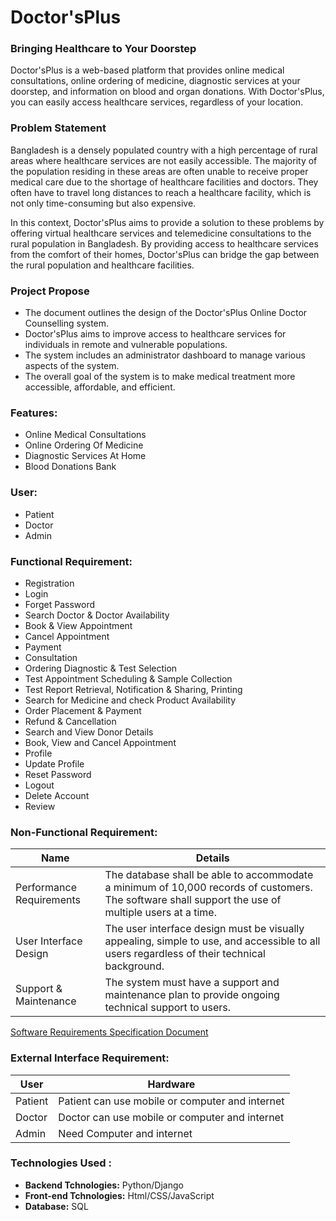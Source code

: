 # Doctor'sPlus
### Bringing Healthcare to Your Doorstep
Doctor'sPlus is a web-based platform that provides online medical consultations, online ordering of medicine, diagnostic services at your doorstep, and information on blood and organ donations. With Doctor'sPlus, you can easily access healthcare services, regardless of your location.
### Problem Statement
Bangladesh is a densely populated country with a high percentage of rural areas where healthcare services are not easily accessible. The majority of the population residing in these areas are often unable to receive proper medical care due to the shortage of healthcare facilities and doctors. They often have to travel long distances to reach a healthcare facility, which is not only time-consuming but also expensive.

In this context, Doctor'sPlus aims to provide a solution to these problems by offering virtual healthcare services and telemedicine consultations to the rural population in Bangladesh. By providing access to healthcare services from the comfort of their homes, Doctor'sPlus can bridge the gap between the rural population and healthcare facilities.


### Project Propose 
- The document outlines the design of the Doctor'sPlus Online Doctor Counselling system.
- Doctor'sPlus aims to improve access to healthcare services for individuals in remote and vulnerable populations.
- The system includes an administrator dashboard to manage various aspects of the system.
- The overall goal of the system is to make medical treatment more accessible, affordable, and efficient.

### Features:
- Online Medical Consultations
- Online Ordering Of Medicine
- Diagnostic Services At Home
- Blood Donations Bank 
### User:
- Patient 
- Doctor
- Admin

### Functional Requirement:
- Registration 
- Login
- Forget Password	
- Search Doctor & Doctor Availability
- Book & View Appointment
- Cancel Appointment
- Payment
- Consultation
- Ordering Diagnostic & Test Selection
- Test Appointment Scheduling & Sample Collection
- Test Report Retrieval, Notification & Sharing, Printing
- Search for Medicine and check Product Availability
- Order Placement & Payment 
- Refund & Cancellation
- Search and View Donor Details
- Book, View and Cancel Appointment
- Profile
- Update Profile
- Reset Password
- Logout
- Delete Account
- Review


### Non-Functional Requirement:
|Name|Details|
|---|---|
|Performance Requirements|  The database shall be able to accommodate a minimum of 10,000 records of customers. The software shall support the use of multiple users at a time.|
| User Interface Design| The user interface design must be visually appealing, simple to use, and accessible to all users regardless of their technical background. |
| Support & Maintenance | The system must have a support and maintenance plan to provide ongoing technical support to users.|


[Software Requirements Specification Document](https://drive.google.com/file/d/14nk-Kn_QwZ1tkC7Jp8v6or0JtpStbwdU/view?usp=sharing)


### External Interface Requirement:

|User|Hardware|
|---|---|
| Patient | Patient can use mobile or computer and internet|
| Doctor | Doctor can use mobile or computer and internet|
| Admin| Need Computer and internet|

### Technologies Used :

- **Backend Tchnologies:** Python/Django
- **Front-end Tchnologies:** Html/CSS/JavaScript
- **Database:** SQL


